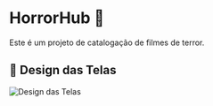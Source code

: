 # HorrorHub 🎃

Este é um projeto de catalogação de filmes de terror.

## 🎨 Design das Telas

![Design das Telas](path/to/your/image.png)
